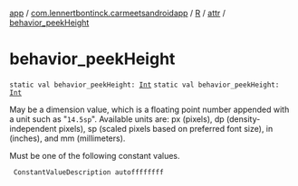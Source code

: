 [app](../../../index.md) / [com.lennertbontinck.carmeetsandroidapp](../../index.md) / [R](../index.md) / [attr](index.md) / [behavior_peekHeight](./behavior_peek-height.md)

# behavior_peekHeight

`static val behavior_peekHeight: `[`Int`](https://kotlinlang.org/api/latest/jvm/stdlib/kotlin/-int/index.html)
`static val behavior_peekHeight: `[`Int`](https://kotlinlang.org/api/latest/jvm/stdlib/kotlin/-int/index.html)

May be a dimension value, which is a floating point number appended with a unit such as "`14.5sp`". Available units are: px (pixels), dp (density-independent pixels), sp (scaled pixels based on preferred font size), in (inches), and mm (millimeters).

Must be one of the following constant values.

     ConstantValueDescription autoffffffff

